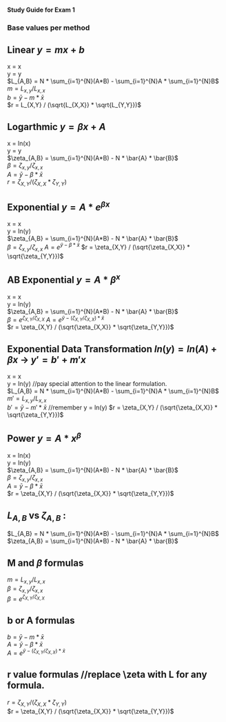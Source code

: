 #### Study Guide for Exam 1

### Base values per method
## Linear $y = mx + b$
x = x  
y = y  
$L_{A,B} = N * \sum_{i=1}^{N}(A*B) - \sum_{i=1}^{N}A * \sum_{i=1}^{N}B$  
$m = L_{x,y} / L_{x,x}$  
$b = \bar{y} - m * \bar{x}$  
$r = L_{X,Y} / (\sqrt{L_{X,X}} * \sqrt{L_{Y,Y}})$  
## Logarthmic $y = \beta x + A$
x = ln(x)  
y = y  
$\zeta_{A,B} = \sum_{i=1}^{N}(A*B) - N * \bar{A} * \bar{B}$  
$\beta = \zeta_{x,y} / \zeta_{x,x}$  
$A = \bar{y} - \beta * \bar{x}$  
$r = \zeta_{X,Y} / (\zeta_{X,X} * \zeta_{Y,Y})$  
## Exponential $y = A * e^{\beta x}$
x = x  
y = ln(y)  
$\zeta_{A,B} = \sum_{i=1}^{N}(A*B) - N * \bar{A} * \bar{B}$  
$\beta = \zeta_{x,y} / \zeta_{x,x}$
$A = e^{\bar{y} - \beta * \bar{x}}$
$r = \zeta_{X,Y} / (\sqrt{\zeta_{X,X}} * \sqrt{\zeta_{Y,Y}})$  
## AB Exponential $y = A * \beta ^{x}$
x = x  
y = ln(y)  
$\zeta_{A,B} = \sum_{i=1}^{N}(A*B) - N * \bar{A} * \bar{B}$  
$\beta = e^{\zeta_{X,Y} / \zeta_{X,X}}$
$A = e^{\bar{y} - (\zeta_{X,Y} / \zeta_{X,X}) * \bar{x}}$  
$r = \zeta_{X,Y} / (\sqrt{\zeta_{X,X}} * \sqrt{\zeta_{Y,Y}})$  
## Exponential Data Transformation $ln(y) = ln(A) + \beta x$ -> $y' = b' + m'x$
x = x  
y = ln(y) //pay special attention to the linear formulation.  
$L_{A,B} = N * \sum_{i=1}^{N}(A*B) - \sum_{i=1}^{N}A * \sum_{i=1}^{N}B$  
$m' = L_{x,y} / L_{x,x}$  
$b' = \bar{y} - m' * \bar{x}$  //remember y = ln(y)
$r = \zeta_{X,Y} / (\sqrt{\zeta_{X,X}} * \sqrt{\zeta_{Y,Y}})$  
## Power $y = A * x ^{\beta}$
x = ln(x)  
y = ln(y)  
$\zeta_{A,B} = \sum_{i=1}^{N}(A*B) - N * \bar{A} * \bar{B}$  
$\beta = \zeta_{x,y} / \zeta_{x,x}$  
$A = \bar{y} - \beta * \bar{x}$  
$r = \zeta_{X,Y} / (\sqrt{\zeta_{X,X}} * \sqrt{\zeta_{Y,Y}})$  
## $L_{A,B}$ vs $\zeta_{A,B}$ :
$L_{A,B} = N * \sum_{i=1}^{N}(A*B) - \sum_{i=1}^{N}A * \sum_{i=1}^{N}B$  
$\zeta_{A,B} = \sum_{i=1}^{N}(A*B) - N * \bar{A} * \bar{B}$  
## M and $\beta$ formulas
$m = L_{x,y} / L_{x,x}$  
$\beta = \zeta_{x,y} / \zeta_{x,x}$  
$\beta = e^{\zeta_{X,Y} / \zeta_{X,X}}$
## b or A formulas
$b = \bar{y} - m * \bar{x}$  
$A = \bar{y} - \beta * \bar{x}$  
$A = e^{\bar{y} - (\zeta_{X,Y} / \zeta_{X,X}) * \bar{x}}$  
## r value formulas //replace \zeta with L for any formula.
$r = \zeta_{X,Y} / (\zeta_{X,X} * \zeta_{Y,Y})$  
$r = \zeta_{X,Y} / (\sqrt{\zeta_{X,X}} * \sqrt{\zeta_{Y,Y}})$  

